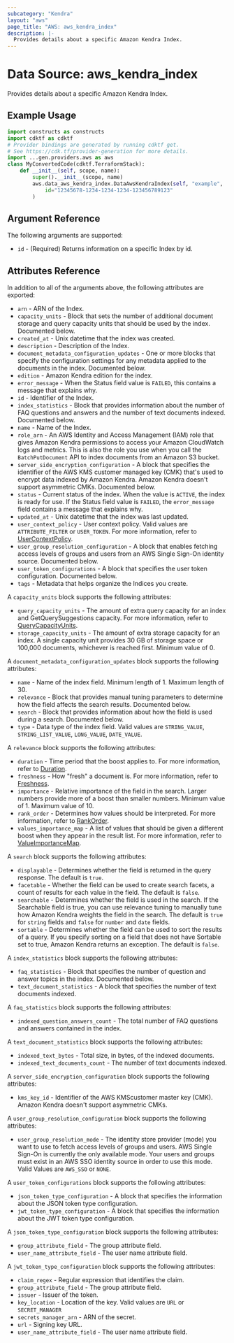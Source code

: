 ```yaml
---
subcategory: "Kendra"
layout: "aws"
page_title: "AWS: aws_kendra_index"
description: |-
  Provides details about a specific Amazon Kendra Index.
---
```


# Data Source: aws_kendra_index

Provides details about a specific Amazon Kendra Index.

## Example Usage

```python
import constructs as constructs
import cdktf as cdktf
# Provider bindings are generated by running cdktf get.
# See https://cdk.tf/provider-generation for more details.
import ...gen.providers.aws as aws
class MyConvertedCode(cdktf.TerraformStack):
    def __init__(self, scope, name):
        super().__init__(scope, name)
        aws.data_aws_kendra_index.DataAwsKendraIndex(self, "example",
            id="12345678-1234-1234-1234-123456789123"
        )
```

## Argument Reference

The following arguments are supported:

* `id` - (Required) Returns information on a specific Index by id.

## Attributes Reference

In addition to all of the arguments above, the following attributes are exported:

* `arn` - ARN of the Index.
* `capacity_units` - Block that sets the number of additional document storage and query capacity units that should be used by the index. Documented below.
* `created_at` - Unix datetime that the index was created.
* `description` - Description of the Index.
* `document_metadata_configuration_updates` - One or more blocks that specify the configuration settings for any metadata applied to the documents in the index. Documented below.
* `edition` - Amazon Kendra edition for the index.
* `error_message` - When the Status field value is `FAILED`, this contains a message that explains why.
* `id` - Identifier of the Index.
* `index_statistics` - Block that provides information about the number of FAQ questions and answers and the number of text documents indexed. Documented below.
* `name` - Name of the Index.
* `role_arn` - An AWS Identity and Access Management (IAM) role that gives Amazon Kendra permissions to access your Amazon CloudWatch logs and metrics. This is also the role you use when you call the `BatchPutDocument` API to index documents from an Amazon S3 bucket.
* `server_side_encryption_configuration` - A block that specifies the identifier of the AWS KMS customer managed key (CMK) that's used to encrypt data indexed by Amazon Kendra. Amazon Kendra doesn't support asymmetric CMKs. Documented below.
* `status` - Current status of the index. When the value is `ACTIVE`, the index is ready for use. If the Status field value is `FAILED`, the `error_message` field contains a message that explains why.
* `updated_at` - Unix datetime that the index was last updated.
* `user_context_policy` - User context policy. Valid values are `ATTRIBUTE_FILTER` or `USER_TOKEN`. For more information, refer to [UserContextPolicy](https://docs.aws.amazon.com/kendra/latest/APIReference/API_CreateIndex.html#kendra-CreateIndex-request-UserContextPolicy).
* `user_group_resolution_configuration` - A block that enables fetching access levels of groups and users from an AWS Single Sign-On identity source. Documented below.
* `user_token_configurations` - A block that specifies the user token configuration. Documented below.
* `tags` - Metadata that helps organize the Indices you create.

A `capacity_units` block supports the following attributes:

* `query_capacity_units` - The amount of extra query capacity for an index and GetQuerySuggestions capacity. For more information, refer to [QueryCapacityUnits](https://docs.aws.amazon.com/kendra/latest/APIReference/API_CapacityUnitsConfiguration.html#Kendra-Type-CapacityUnitsConfiguration-QueryCapacityUnits).
* `storage_capacity_units` - The amount of extra storage capacity for an index. A single capacity unit provides 30 GB of storage space or 100,000 documents, whichever is reached first. Minimum value of 0.

A `document_metadata_configuration_updates` block supports the following attributes:

* `name` - Name of the index field. Minimum length of 1. Maximum length of 30.
* `relevance` - Block that provides manual tuning parameters to determine how the field affects the search results. Documented below.
* `search` - Block that provides information about how the field is used during a search. Documented below.
* `type` - Data type of the index field. Valid values are `STRING_VALUE`, `STRING_LIST_VALUE`, `LONG_VALUE`, `DATE_VALUE`.

A `relevance` block supports the following attributes:

* `duration` - Time period that the boost applies to. For more information, refer to [Duration](https://docs.aws.amazon.com/kendra/latest/APIReference/API_Relevance.html#Kendra-Type-Relevance-Duration).
* `freshness` - How "fresh" a document is. For more information, refer to [Freshness](https://docs.aws.amazon.com/kendra/latest/APIReference/API_Relevance.html#Kendra-Type-Relevance-Freshness).
* `importance` - Relative importance of the field in the search. Larger numbers provide more of a boost than smaller numbers. Minimum value of 1. Maximum value of 10.
* `rank_order` - Determines how values should be interpreted. For more information, refer to [RankOrder](https://docs.aws.amazon.com/kendra/latest/APIReference/API_Relevance.html#Kendra-Type-Relevance-RankOrder).
* `values_importance_map` - A list of values that should be given a different boost when they appear in the result list. For more information, refer to [ValueImportanceMap](https://docs.aws.amazon.com/kendra/latest/APIReference/API_Relevance.html#Kendra-Type-Relevance-ValueImportanceMap).

A `search` block supports the following attributes:

* `displayable` - Determines whether the field is returned in the query response. The default is `true`.
* `facetable` - Whether the field can be used to create search facets, a count of results for each value in the field. The default is `false`.
* `searchable` - Determines whether the field is used in the search. If the Searchable field is true, you can use relevance tuning to manually tune how Amazon Kendra weights the field in the search. The default is `true` for `string` fields and `false` for `number` and `date` fields.
* `sortable` - Determines whether the field can be used to sort the results of a query. If you specify sorting on a field that does not have Sortable set to true, Amazon Kendra returns an exception. The default is `false`.

A `index_statistics` block supports the following attributes:

* `faq_statistics` - Block that specifies the number of question and answer topics in the index. Documented below.
* `text_document_statistics` - A block that specifies the number of text documents indexed.

A `faq_statistics` block supports the following attributes:

* `indexed_question_answers_count` - The total number of FAQ questions and answers contained in the index.

A `text_document_statistics` block supports the following attributes:

* `indexed_text_bytes` - Total size, in bytes, of the indexed documents.
* `indexed_text_documents_count` - The number of text documents indexed.

A `server_side_encryption_configuration` block supports the following attributes:

* `kms_key_id` - Identifier of the AWS KMScustomer master key (CMK). Amazon Kendra doesn't support asymmetric CMKs.

A `user_group_resolution_configuration` block supports the following attributes:

* `user_group_resolution_mode` - The identity store provider (mode) you want to use to fetch access levels of groups and users. AWS Single Sign-On is currently the only available mode. Your users and groups must exist in an AWS SSO identity source in order to use this mode. Valid Values are `AWS_SSO` or `NONE`.

A `user_token_configurations` block supports the following attributes:

* `json_token_type_configuration` - A block that specifies the information about the JSON token type configuration.
* `jwt_token_type_configuration` - A block that specifies the information about the JWT token type configuration.

A `json_token_type_configuration` block supports the following attributes:

* `group_attribute_field` - The group attribute field.
* `user_name_attribute_field` - The user name attribute field.

A `jwt_token_type_configuration` block supports the following attributes:

* `claim_regex` - Regular expression that identifies the claim.
* `group_attribute_field` - The group attribute field.
* `issuer` - Issuer of the token.
* `key_location` - Location of the key. Valid values are `URL` or `SECRET_MANAGER`
* `secrets_manager_arn` - ARN of the secret.
* `url` - Signing key URL.
* `user_name_attribute_field` - The user name attribute field.

<!-- cache-key: cdktf-0.17.0-pre.15 input-dfc53d798f48b93290dc5d3ba0ddfed354550510deebf287c8c8421e562c8879 -->